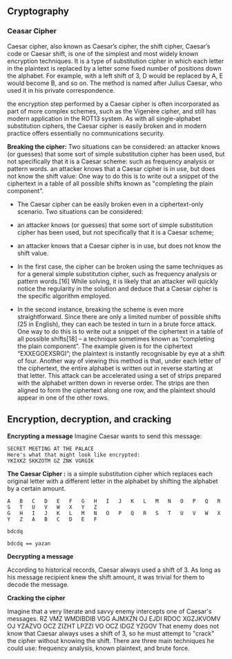 ## Cryptography
### Ceasar Cipher

Caesar cipher, also known as Caesar’s cipher, the shift cipher, Caesar’s code or Caesar shift, is one of the simplest and most widely known encryption techniques. It is a type of substitution cipher in which each letter in the plaintext is replaced by a letter some fixed number of positions down the alphabet. For example, with a left shift of 3, D would be replaced by A, E would become B, and so on. The method is named after Julius Caesar, who used it in his private correspondence.

the encryption step performed by a Caesar cipher is often incorporated as part of more complex schemes, such as the Vigenère cipher, and still has modern application in the ROT13 system. As with all single-alphabet substitution ciphers, the Caesar cipher is easily broken and in modern practice offers essentially no communications security.

**Breaking the cipher:**
Two situations can be considered:
an attacker knows (or guesses) that some sort of simple substitution cipher has been used, but not specifically that it is a Caesar scheme: such as frequency analysis or pattern words.
an attacker knows that a Caesar cipher is in use, but does not know the shift value: One way to do this is to write out a snippet of the ciphertext in a table of all possible shifts known as "completing the plain component".


- The Caesar cipher can be easily broken even in a ciphertext-only scenario. Two situations can be considered:

- an attacker knows (or guesses) that some sort of simple substitution cipher has been used, but not specifically that it is a Caesar scheme;

- an attacker knows that a Caesar cipher is in use, but does not know the shift value.

- In the first case, the cipher can be broken using the same techniques as for a general simple substitution cipher, such as frequency analysis or pattern words.[16] While solving, it is likely that an attacker will quickly notice the regularity in the solution and deduce that a Caesar cipher is the specific algorithm employed.

- In the second instance, breaking the scheme is even more straightforward. Since there are only a limited number of possible shifts (25 in English), they can each be tested in turn in a brute force attack. One way to do this is to write out a snippet of the ciphertext in a table of all possible shifts[18] – a technique sometimes known as “completing the plain component”. The example given is for the ciphertext “EXXEGOEXSRGI”; the plaintext is instantly recognisable by eye at a shift of four. Another way of viewing this method is that, under each letter of the ciphertext, the entire alphabet is written out in reverse starting at that letter. This attack can be accelerated using a set of strips prepared with the alphabet written down in reverse order. The strips are then aligned to form the ciphertext along one row, and the plaintext should appear in one of the other rows.



## Encryption, decryption, and cracking

**Encrypting a message**
Imagine Caesar wants to send this message:
```
SECRET MEETING AT THE PALACE
Here's what that might look like encrypted:
YKIXKZ SKKZOTM GZ ZNK VGRGIK

```

**The Caesar Cipher :** is a simple substitution cipher which replaces each original letter with a different letter in the alphabet by shifting the alphabet by a certain amount.

```
A	B	C	D	E	F	G	H	I	J	K	L	M	N	O	P	Q	R	S	T	U	V	W	X	Y	Z
G	H	I	J	K	L	M	N	O	P	Q	R	S	T	U	V	W	X	Y	Z	A	B	C	D	E	F

bdcdq
```

`bdcdq == yazan`





**Decrypting a message**

According to historical records, Caesar always used a shift of 3. As long as his message recipient knew the shift amount, it was trivial for them to decode the message.




**Cracking the cipher**

Imagine that a very literate and savvy enemy intercepts one of Caesar's messages.
RZ VMZ WMDIBDIB VGG AJMXZN OJ EJDI RDOC XGZJKVOMV OJ YZAZVO OCZ ZIZHT LPZZI VO OCZ IDGZ YZGOV
That enemy does not know that Caesar always uses a shift of 3, so he must attempt to "crack" the cipher without knowing the shift.
There are three main techniques he could use: frequency analysis, known plaintext, and brute force.